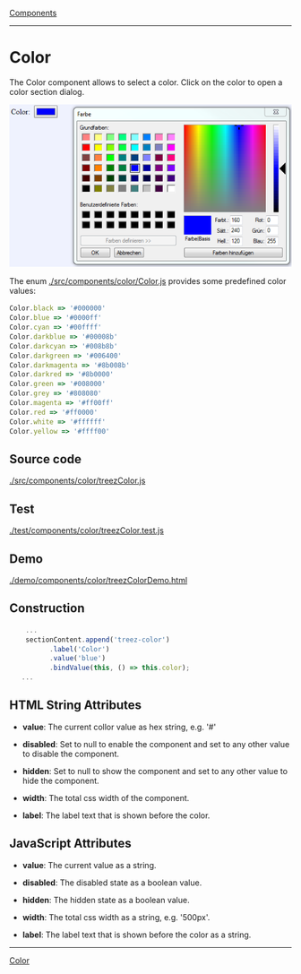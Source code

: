[Components](../components.md)

----

# Color
		
The Color component allows to select a color. Click on the color to open a color section dialog.
	
![](../../images/treez_color.png)

The enum [./src/components/color/Color.js](../../../src/components/color/color.js) provides some predefined color values:

```javascript
Color.black => '#000000'
Color.blue => '#0000ff'
Color.cyan => '#00ffff'
Color.darkblue => '#00008b'
Color.darkcyan => '#008b8b' 
Color.darkgreen => '#006400'
Color.darkmagenta => '#8b008b'
Color.darkred => '#8b0000'
Color.green => '#008000'
Color.grey => '#808080'
Color.magenta => '#ff00ff'
Color.red => '#ff0000'
Color.white => '#ffffff'
Color.yellow => '#ffff00'
```
		
## Source code

[./src/components/color/treezColor.js](../../../src/components/color/treezColor.js)

## Test

[./test/components/color/treezColor.test.js](../../../test/components/color/treezColor.test.js)

## Demo

[./demo/components/color/treezColorDemo.html](../../../demo/components/color/treezColorDemo.html)

## Construction

```javascript
    ...
    sectionContent.append('treez-color')
		  .label('Color')		  
		  .value('blue')		
		  .bindValue(this, () => this.color);	
   ...
```

## HTML String Attributes

* **value**: The current collor value as hex string, e.g. '#' 

* **disabled**: Set to null to enable the component and set to any other value to disable the component. 

* **hidden**: Set to null to show the component and set to any other value to hide the component. 

* **width**: The total css width of the component. 

* **label**: The label text that is shown before the color.

## JavaScript Attributes

* **value**: The current value as a string. 

* **disabled**: The disabled state as a boolean value. 

* **hidden**: The hidden state as a boolean value.

* **width**: The total css width as a string, e.g. '500px'.

* **label**: The label text that is shown before the color as a string. 


----

[Color](../colorMap/colorMap.md)
